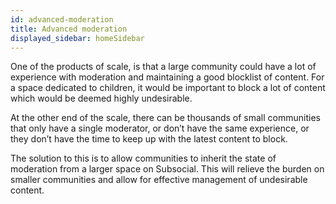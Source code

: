 ```yaml
---
id: advanced-moderation
title: Advanced moderation
displayed_sidebar: homeSidebar
---
```


One of the products of scale, is that a large community could have a lot of experience with
moderation and maintaining a good blocklist of content. For a space dedicated to children, it
would be important to block a lot of content which would be deemed highly undesirable.

At the other end of the scale, there can be thousands of small communities that only have a
single moderator, or don’t have the same experience, or they don’t have the time to keep up
with the latest content to block.

The solution to this is to allow communities to inherit the state of moderation from a larger space
on Subsocial. This will relieve the burden on smaller communities and allow for effective
management of undesirable content.